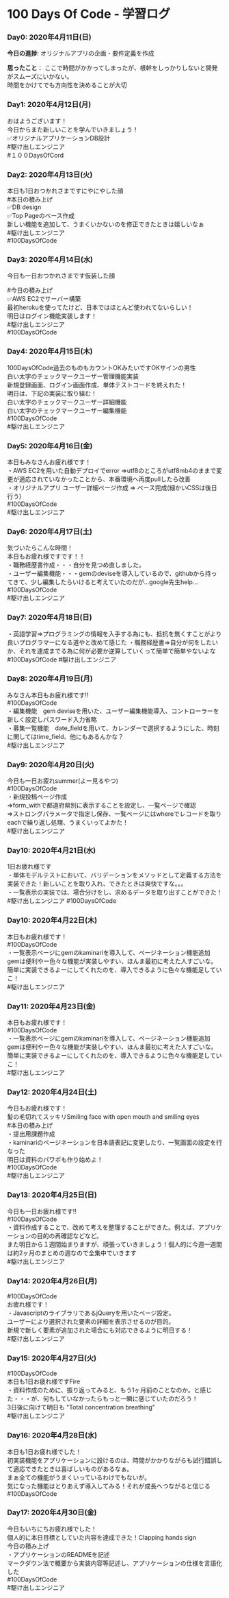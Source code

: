# 100 Days Of Code - 学習ログ

### Day0: 2020年4月11日(日)

**今日の進捗**: オリジナルアプリの企画・要件定義を作成

**思ったこと**： ここで時間がかかってしまったが、根幹をしっかりしないと開発がスムーズにいかない。<br> 時間をかけてでも方向性を決めることが大切
        

### Day1: 2020年4月12日(月)
おはようございます！<br>
今日からまた新しいことを学んでいきましょう！<br>
✅オリジナルアプリケーションDB設計<br>
#駆け出しエンジニア<br>
#１００DaysOfCord

### Day2: 2020年4月13日(火)
本日も1日おつかれさまですにやにやした顔<br>
#本日の積み上げ<br>
✅DB design <br>
✅Top Pageのベース作成<br>
新しい機能を追加して、うまくいかないのを修正できたときは嬉しいなぁ<br>
#駆け出しエンジニア<br>
#100DaysOfCode<br>

### Day3: 2020年4月14日(水)
今日も一日おつかれさまです仮装した顔<br>

#今日の積み上げ <br>
✅AWS EC2でサーバー構築<br>
最初herokuを使ってたけど、日本ではほとんど使われてないらしい！<br>
明日はログイン機能実装します！<br>
#駆け出しエンジニア<br>
#100DaysOfCode

### Day4: 2020年4月15日(木)
100DaysOfCode過去のものもカウントOKみたいですOKサインの男性<br>
白い太字のチェックマークユーザー管理機能実装<br>
新規登録画面、ログイン画面作成、単体テストコードを終えれた！<br>
明日は、下記の実装に取り組む！<br>
白い太字のチェックマークユーザー詳細機能<br>
白い太字のチェックマークユーザー編集機能<br>
#100DaysOfCode <br>
#駆け出しエンジニア

### Day5: 2020年4月16日(金)
本日もみなさんお疲れ様です！<br>
・AWS EC2を用いた自動デプロイでerror ⇒utf8のところがutf8mb4のままで変更が適応されていなかったことから、本番環境へ再度pullしたら改善<br>
・オリジナルアプリ ユーザー詳細ページ作成 ⇒ ベース完成(細かいCSSは後日行う)<br>
#100DaysOfCode<br>
#駆け出しエンジニア


### Day6: 2020年4月17日(土)
気づいたらこんな時間！<br>
本日もお疲れ様ですです！！<br>
・職務経歴書作成・・・自分を見つめ直しました。<br>
・ユーザー編集機能・・・gemのdeviseを導入しているので、githubから持ってきて、少し編集したらいけると考えていたのだが…google先生help...<br>
#100DaysOfCode <br>
#駆け出しエンジニア

### Day7: 2020年4月18日(日)
・英語学習⇒プログラミングの情報を入手する為にも、抵抗を無くすことがより良いプログラマーになる道やと改めて感じた
・職務経歴書⇒自分が何をしたいか、それを達成までる為に何が必要か逆算していくって簡単で簡単やないよな
#100DaysOfCode 
#駆け出しエンジニア


### Day8: 2020年4月19日(月)
みなさん本日もお疲れ様です!!<br>
#100DaysOfCode <br>
・編集機能　gem deviseを用いた、ユーザー編集機能導入、コントローラーを新しく設定しパスワード入力省略<br>
・募集一覧機能　date_fieldを用いて、カレンダーで選択するようにした、時刻に関してはtime_field、他にもあるんかな？<br>
#駆け出しエンジニア

### Day9: 2020年4月20日(火)
今日も一日お疲れsummer(よー見るやつ)<br>
#100DaysOfCode <br>
・新規投稿ページ作成<br>
⇒form_withで都道府県別に表示することを設定し、一覧ページで確認<br>
⇒ストロングパラメータで指定し保存、一覧ページにはwhereでレコードを取りeachで繰り返し処理、うまくいってよかた！<br>
#駆け出しエンジニア


### Day10: 2020年4月21日(水)
1日お疲れ様です <br>
・単体モデルテストにおいて、バリデーションをメソッドとして定義する方法を実装できた！新しいことを取り入れ、できたときは爽快ですな。。。<br>
・一覧表示の実装では、場合分けをし、求めるデータを取り出すことができた！<br>
#駆け出しエンジニア #100DaysOfCode

### Day10: 2020年4月22日(木)
本日もお疲れ様です！<br>
#100DaysOfCode<br>
・一覧表示ページにgemのkaminariを導入して、ページネーション機能追加<br>
gemは便利やー色々な機能が実装しやすい、ほんま最初に考えた人すごいな。<br>
簡単に実装できるよーにしてくれたのを、導入できるように色々な機能足していこ！<br>
#駆け出しエンジニア

### Day11: 2020年4月23日(金)
本日もお疲れ様です！<br>
#100DaysOfCode<br>
・一覧表示ページにgemのkaminariを導入して、ページネーション機能追加<br>
gemは便利やー色々な機能が実装しやすい、ほんま最初に考えた人すごいな。<br>
簡単に実装できるよーにしてくれたのを、導入できるように色々な機能足していこ！<br>
#駆け出しエンジニア

### Day12: 2020年4月24日(土)
今日もお疲れ様です！<br>
髪の毛切れてスッキリSmiling face with open mouth and smiling eyes<br>
#本日の積み上げ <br>
・提出用課題作成<br>
・kaminariのページネーションを日本語表記に変更したり、一覧画面の設定を行なった<br>
明日は資料のパワポも作り始めよ！<br>
#100DaysOfCode<br>
#駆け出しエンジニア

### Day13: 2020年4月25日(日)
今日も一日お疲れ様です!!<br>
#100DaysOfCode<br>
・資料作成することで、改めて考えを整理することができた。例えば、アプリケーションの目的の再確認などなど。<br>
また明日から１週間始まりますが、頑張っていきましょう！個人的に今週一週間は約2ヶ月のまとめの週なので全集中でいきます<br>
#駆け出しエンジニア

### Day14: 2020年4月26日(月)
#100DaysOfCode  <br>
お疲れ様です！<br>
・JavascriptのライブラリであるjQueryを用いたページ設定。<br>ユーザーにより選択された要素の詳細を表示させるのが目的。<br>新規で新しく要素が追加された場合にも対応できるように明日する！<br>
#駆け出しエンジニア

### Day15: 2020年4月27日(火)
#100DaysOfCode  <br>
本日も1日お疲れ様ですFire<br>
・資料作成のために、振り返ってみると、もう1ヶ月前のことなのか。と感じた・・・が、何もしていなかったらもっと一瞬に感じていたのだろう！<br>
3日後に向けて明日も "Total concentration breathing"<br>
#駆け出しエンジニア

### Day16: 2020年4月28日(水)
本日も1日お疲れ様でした！<br>
初実装機能をアプリケーションに設けるのは、時間がかかりながらも試行錯誤して適応できたときは喜ばしいものがあるなぁ。<br>
まぁ全ての機能がうまくいっているわけでもないが。<br>
気になった機能はとりあえず導入してみる！それが成長へつながると信じる<br>
#100DaysOfCode

### Day17: 2020年4月30日(金)
今日もいちにちお疲れ様でした！<br>
個人的に本日目標としていた内容を達成できた！Clapping hands sign<br>
今日の積み上げ<br>
・アプリケーションのREADMEを記述<br>
マークダウン法で概要から実装内容等記述し、アプリケーションの仕様を言語化した<br>
#100DaysOfCode <br>
#駆け出しエンジニア
